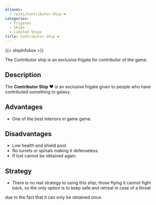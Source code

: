 ```yaml
---
aliases:
  - /wiki/Contributor-Ship-❤️
categories:
  - Frigates
  - Ships
  - Limited Ships
title: Contributor Ship ❤️
---
```


{{< shipInfobox >}}

The Contributor ship is an exclusive frigate for contributor of the game.

## Description

The **Contributor Ship ❤️** is an exclusive frigate given to people who have contributed something to galaxy.

## Advantages

- One of the best interiors in game game.

## Disadvantages

- Low health and shield pool.
- No turrets or spinals making it defenseless.
- If lost cannot be obtained again.

## Strategy

- There is no real strategy to using this ship; those flying it cannot fight back, so the only option is to keep safe and retreat in case of a threat

due to the fact that it can only be obtained once.
